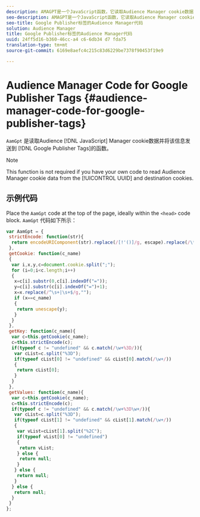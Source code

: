 ```yaml
---
description: AMAGPT是一个JavaScript函数，它读取Audience Manager cookie数据并将该信息发送到Google Publisher标记。
seo-description: AMAGPT是一个JavaScript函数，它读取Audience Manager cookie数据并将该信息发送到Google Publisher标记。
seo-title: Google Publisher标签的Audience Manager代码
solution: Audience Manager
title: Google Publisher标签的Audience Manager代码
uuid: 24ff5d16-b360-46cc-a4 c6-6db34 d7 fda75
translation-type: tm+mt
source-git-commit: 6169e8aefc4c215c83d6229be7378f90453f19e9

---
```



# Audience Manager Code for Google Publisher Tags {#audience-manager-code-for-google-publisher-tags}

`AamGpt` 是读取Audience [!DNL JavaScript] Manager cookie数据并将该信息发送到 [!DNL Google Publisher Tags]的函数。

>[!NOTE]
>
>This function is not required if you have your own code to read Audience Manager cookie data from the [!UICONTROL UUID] and destination cookies.

## 示例代码

Place the `AamGpt` code at the top of the page, ideally within the `<head>` code block. `AamGpt` 代码如下所示：

```js
var AamGpt = {  
 strictEncode: function(str){ 
  return encodeURIComponent(str).replace(/[!'()]/g, escape).replace(/\*/g, "%2A"); 
 }, 
 getCookie: function(c_name) 
 { 
  var i,x,y,c=document.cookie.split(";"); 
  for (i=0;i<c.length;i++) 
  { 
   x=c[i].substr(0,c[i].indexOf("=")); 
   y=c[i].substr(c[i].indexOf("=")+1); 
   x=x.replace(/^\s+|\s+$/g,""); 
   if (x==c_name) 
   { 
    return unescape(y); 
   } 
  } 
 }, 
 getKey: function(c_name){ 
  var c=this.getCookie(c_name); 
  c=this.strictEncode(c); 
  if(typeof c != "undefined" && c.match(/\w+%3D/)){ 
   var cList=c.split("%3D"); 
   if(typeof cList[0] != "undefined" && cList[0].match(/\w+/)) 
   { 
    return cList[0]; 
   } 
  }  
 }, 
 getValues: function(c_name){ 
  var c=this.getCookie(c_name); 
  c=this.strictEncode(c); 
  if(typeof c != "undefined" && c.match(/\w+%3D\w+/)){ 
   var cList=c.split("%3D"); 
   if(typeof cList[1] != "undefined" && cList[1].match(/\w+/)) 
   { 
    var vList=cList[1].split("%2C"); 
    if(typeof vList[0] != "undefined") 
    { 
     return vList; 
    } else { 
     return null; 
    }    
   } else { 
    return null; 
   } 
  } else { 
   return null; 
  } 
 } 
};
```
